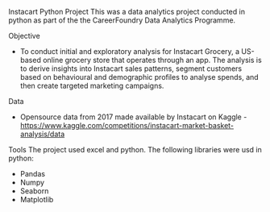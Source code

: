 Instacart Python Project
This was a data analytics project conducted in python as part of the the CareerFoundry Data Analytics Programme.

Objective
* To conduct initial and exploratory analysis for Instacart Grocery, a US-based online grocery store that operates through an app. The analysis is to derive insights into Instacart sales patterns, segment customers based on behavioural and demographic profiles to analyse spends, and then create targeted marketing campaigns.

Data
* Opensource data from 2017 made available by Instacart on Kaggle - https://www.kaggle.com/competitions/instacart-market-basket-analysis/data 

Tools
The project used excel and python. The following libraries were usd in python:
* Pandas
* Numpy
* Seaborn
* Matplotlib
